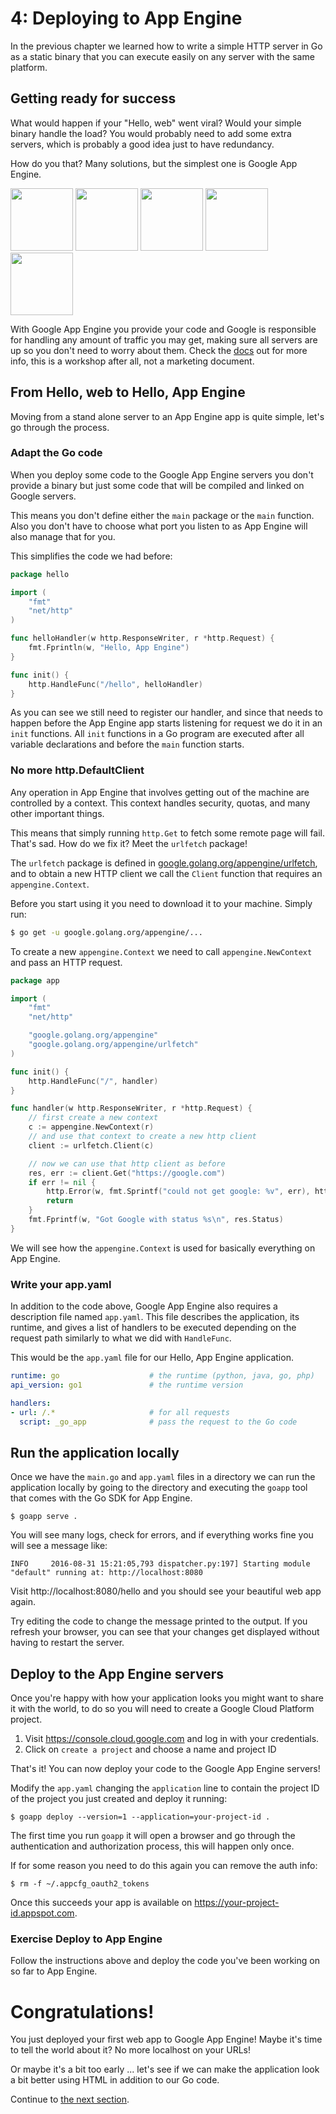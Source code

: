 # 4: Deploying to App Engine

In the previous chapter we learned how to write a simple HTTP server in Go as a
static binary that you can execute easily on any server with the same platform.

## Getting ready for success

What would happen if your "Hello, web" went viral? Would your simple binary
handle the load? You would probably need to add some extra servers, which is
probably a good idea just to have redundancy.

How do you that? Many solutions, but the simplest one is Google App Engine.

<div>
<img src="img/app-engine-logo.png" height=100px></img>
<img src="img/plus.png" height=100px></img>
<img src="img/gopher.png" height=100px></img>
<img src="img/equals.png" height=100px></img>
<img src="img/gaegopher.jpg" height=100px></img>
</div>

With Google App Engine you provide your code and Google is responsible for
handling any amount of traffic you may get, making sure all servers are up
so you don't need to worry about them. Check the
[docs](https://cloud.google.com/appengine/docs) out for more info, this is a
workshop after all, not a marketing document.

## From Hello, web to Hello, App Engine

Moving from a stand alone server to an App Engine app is quite simple, let's
go through the process.

### Adapt the Go code

When you deploy some code to the Google App Engine servers you don't provide a
binary but just some code that will be compiled and linked on Google servers.

This means you don't define either the `main` package or the `main` function.
Also you don't have to choose what port you listen to as App Engine will also
manage that for you.

This simplifies the code we had before:

```go
package hello

import (
	"fmt"
	"net/http"
)

func helloHandler(w http.ResponseWriter, r *http.Request) {
	fmt.Fprintln(w, "Hello, App Engine")
}

func init() {
	http.HandleFunc("/hello", helloHandler)
}
```

As you can see we still need to register our handler, and since that needs to
happen before the App Engine app starts listening for request we do it in an
`init` functions. All `init` functions in a Go program are executed after all
variable declarations and before the `main` function starts.

### No more http.DefaultClient

Any operation in App Engine that involves getting out of the machine are controlled by
a context. This context handles security, quotas, and many other important things.

This means that simply running `http.Get` to fetch some remote page will fail. That's sad.
How do we fix it? Meet the `urlfetch` package!

The `urlfetch` package is defined in [google.golang.org/appengine/urlfetch](https://google.golang.org/appengine/urlfetch),
and to obtain a new HTTP client we call the `Client` function that requires an `appengine.Context`.

Before you start using it you need to download it to your machine. Simply run:

```bash
$ go get -u google.golang.org/appengine/...
```

To create a new `appengine.Context` we need to call `appengine.NewContext` and pass an HTTP request.

```go
package app

import (
	"fmt"
	"net/http"

	"google.golang.org/appengine"
	"google.golang.org/appengine/urlfetch"
)

func init() {
	http.HandleFunc("/", handler)
}

func handler(w http.ResponseWriter, r *http.Request) {
    // first create a new context
	c := appengine.NewContext(r)
    // and use that context to create a new http client
	client := urlfetch.Client(c)

    // now we can use that http client as before
	res, err := client.Get("https://google.com")
	if err != nil {
		http.Error(w, fmt.Sprintf("could not get google: %v", err), http.StatusInternalServerError)
		return
	}
	fmt.Fprintf(w, "Got Google with status %s\n", res.Status)
}
```

We will see how the `appengine.Context` is used for basically everything on App Engine.

### Write your app.yaml

In addition to the code above, Google App Engine also requires a description
file named `app.yaml`. This file describes the application, its runtime, and
gives a list of handlers to be executed depending on the request path similarly
to what we did with `HandleFunc`.

This would be the `app.yaml` file for our Hello, App Engine application.

```yaml
runtime: go                    # the runtime (python, java, go, php)
api_version: go1               # the runtime version

handlers:
- url: /.*                     # for all requests
  script: _go_app              # pass the request to the Go code
```

## Run the application locally

Once we have the `main.go` and `app.yaml` files in a directory we can run the
application locally by going to the directory and executing the `goapp` tool
that comes with the Go SDK for App Engine.

	$ goapp serve .

You will see many logs, check for errors, and if everything works fine you will
see a message like:

	INFO     2016-08-31 15:21:05,793 dispatcher.py:197] Starting module "default" running at: http://localhost:8080

Visit http://localhost:8080/hello and you should see your beautiful web app
again.

Try editing the code to change the message printed to the output. If you
refresh your browser, you can see that your changes get displayed without
having to restart the server.

## Deploy to the App Engine servers

Once you're happy with how your application looks you might want to share it
with the world, to do so you will need to create a Google Cloud Platform
project.

1. Visit https://console.cloud.google.com and log in with your credentials.
1. Click on `create a project` and choose a name and project ID

That's it! You can now deploy your code to the Google App Engine servers!

Modify the `app.yaml` changing the `application` line to contain the project ID
of the project you just created and deploy it running:

	$ goapp deploy --version=1 --application=your-project-id .

The first time you run `goapp` it will open a browser and go through the
authentication and authorization process, this will happen only once.

If for some reason you need to do this again you can remove the auth info:

	$ rm -f ~/.appcfg_oauth2_tokens

Once this succeeds your app is available on https://your-project-id.appspot.com.

### Exercise Deploy to App Engine

Follow the instructions above and deploy the code you've been working on so far
to App Engine.

# Congratulations!

You just deployed your first web app to Google App Engine! Maybe it's time to
tell the world about it? No more localhost on your URLs!

Or maybe it's a bit too early ... let's see if we can make the application look
a bit better using HTML in addition to our Go code.

Continue to [the next section](../section05/README.md).
